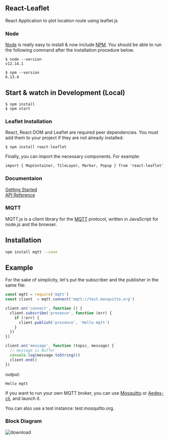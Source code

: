 ## React-Leaflet

 React Application to plot location route using leaflet.js

  ### Node

[Node](http://nodejs.org/) is really easy to install & now include [NPM](https://npmjs.org/).
You should be able to run the following command after the installation procedure
below.

    $ node --version
    v12.14.1

    $ npm --version
    6.13.4

## Start & watch in Development (Local)

    $ npm install
    $ npm start

 
 ### Leaflet Installation
 React, React DOM and Leaflet are required peer dependencies. You must add them to your project if they are not already installed:
 
    $ npm install react-leaflet
    
   Finally, you can import the necessary components. For example:
   
    import { MapContainer, TileLayer, Marker, Popup } from 'react-leaflet'
    
  
### Documentaion
 
   [Getting Started](https://react-leaflet.js.org/)  
   [API Reference](https://react-leaflet.js.org/docs/api-map/)
   
   
 ### MQTT
 MQTT.js is a client library for the [MQTT](http://mqtt.org/) protocol, written
in JavaScript for node.js and the browser.

## Installation

```sh
npm install mqtt --save
```

<a name="example"></a>
## Example

For the sake of simplicity, let's put the subscriber and the publisher in the same file:

```js
const mqtt = require('mqtt')
const client  = mqtt.connect('mqtt://test.mosquitto.org')

client.on('connect', function () {
  client.subscribe('presence', function (err) {
    if (!err) {
      client.publish('presence', 'Hello mqtt')
    }
  })
})

client.on('message', function (topic, message) {
  // message is Buffer
  console.log(message.toString())
  client.end()
})
```

output:
```
Hello mqtt
```

If you want to run your own MQTT broker, you can use
[Mosquitto](http://mosquitto.org) or
[Aedes-cli](https://github.com/moscajs/aedes-cli), and launch it.

You can also use a test instance: test.mosquitto.org.


### Block Diagram

![download](https://user-images.githubusercontent.com/52348398/148891310-a7f11839-8ccb-4bd2-bad3-2ad360d024b0.jpg)

  

  
